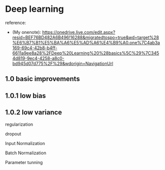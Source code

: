 # Deep learning 

reference:
- (My onenote): https://onedrive.live.com/edit.aspx?resid=BEF76BD482A6B496!16288&migratedtospo=true&wd=target%28%E6%B7%B1%E5%BA%A6%E5%AD%A6%E4%B9%A0.one%7C4ab3a169-69c4-42b8-b4ff-6611a9ee8a28%2FDeep%20Learning%20%28basics%5C%29%7C3454d819-9ec4-4258-a8c0-bd945d07d775%2F%29&wdorigin=NavigationUrl


## 1.0 basic improvements

## 1.0.1 low bias

## 1.0.2 low variance

regularization

dropout

Input Normalization

Batch Normalization

Parameter tunning

